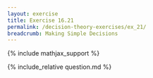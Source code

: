 ```yaml
---
layout: exercise
title: Exercise 16.21
permalink: /decision-theory-exercises/ex_21/
breadcrumb: Making Simple Decisions
---
```


{% include mathjax_support %}

<div><i class="arrow-up loader" data-chapter="decision-theory-exercises" data-exercise="ex_21" data-rating="0"></i></div>
{% include_relative question.md %}
